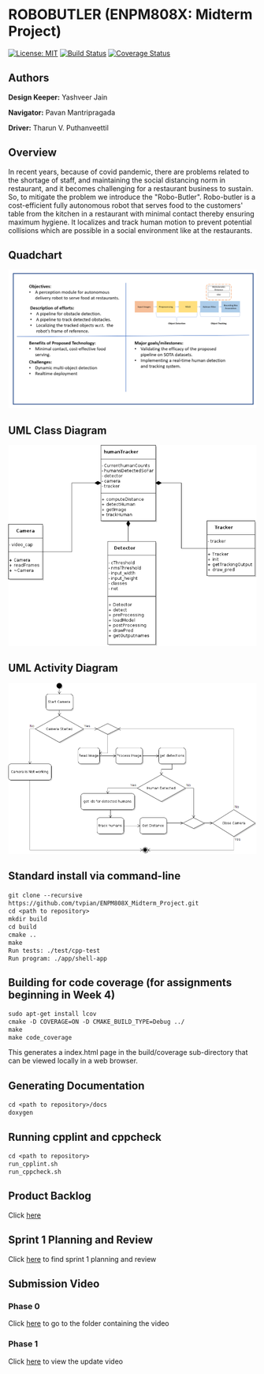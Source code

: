 # ROBOBUTLER (ENPM808X: Midterm Project)

<!-- [![Build Status](https://github.com/tvpian/ENPM808X_Midterm_Project/workflows/Github-CI/badge.svg)](https://github.com/tvpian/ENPM808X_Midterm_Project/actions) -->
<!-- ![Build Status](https://github.com/tvpian/ENPM808X_Midterm_Project/actions/workflows/c-cpp.yml/badge.svg?event=push) -->
[![License: MIT](https://img.shields.io/badge/License-MIT-green.svg)](https://opensource.org/licenses/MIT)
[![Build Status](https://github.com/tvpian/ENPM808X_Midterm_Project/actions/workflows/c-cpp.yml/badge.svg)](https://github.com/tvpian/ENPM808X_Midterm_Project/actions/workflows/c-cpp.yml)
[![Coverage Status](https://coveralls.io/repos/github/tvpian/ENPM808X_Midterm_Project/badge.svg)](https://coveralls.io/github/tvpian/ENPM808X_Midterm_Project)

## Authors

**Design Keeper:** Yashveer Jain 

**Navigator:** Pavan Mantripragada 

**Driver:** Tharun V. Puthanveettil

## Overview
In recent years, because of covid pandemic, there are problems related to  the shortage of staff, and maintaining the social distancing norm in restaurant, and it becomes challenging for a restaurant business to sustain. So, to mitigate the problem we introduce the "Robo-Butler". Robo-butler is a cost-efficient fully autonomous robot that serves food to the customers' table from the kitchen in a restaurant with minimal contact thereby ensuring maximum hygiene. It localizes and track human motion to prevent potential collisions which are possible in a social environment like at the restaurants.

## Quadchart 

![](Quadchart/Quadchart.png)


## UML Class Diagram 

![](UML/revise_1/Revised_Class_Diagram.png)

## UML Activity Diagram 

![](UML/Initial/activityDiagram.png)

## Standard install via command-line
```
git clone --recursive https://github.com/tvpian/ENPM808X_Midterm_Project.git
cd <path to repository>
mkdir build
cd build
cmake ..
make
Run tests: ./test/cpp-test
Run program: ./app/shell-app
```

## Building for code coverage (for assignments beginning in Week 4)
```
sudo apt-get install lcov
cmake -D COVERAGE=ON -D CMAKE_BUILD_TYPE=Debug ../
make
make code_coverage
```
This generates a index.html page in the build/coverage sub-directory that can be viewed locally in a web browser.

## Generating Documentation
```
cd <path to repository>/docs
doxygen
```
## Running cpplint and cppcheck
```
cd <path to repository>
run_cpplint.sh
run_cppcheck.sh
```

## Product Backlog
Click [here](https://docs.google.com/spreadsheets/d/153fBiMFGLif_XUhouHLDlejJ7nZ2Hm-PPDNQ9VNdo48/edit?usp=sharing)

## Sprint 1 Planning and Review
Click [here](https://drive.google.com/drive/folders/1odQl_gm7s2Q0kgg9PrKhJjkwfva-8mNq?usp=sharing) to find sprint 1 planning and review

## Submission Video

### Phase 0
Click [here](https://drive.google.com/drive/folders/1OGrv_k7kIViHYJe9wSSLsaUbflmXJ6Xp?usp=sharing) to go to the folder containing the video

### Phase 1
Click [here](https://drive.google.com/file/d/1J_7hdJ3Lzeyr3CzfL9PiiMlyiiKA-co0/view?usp=sharing) to view the update video